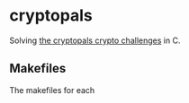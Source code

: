 # cryptopals

Solving [the cryptopals crypto challenges](https://cryptopals.com) in C.

## Makefiles
The makefiles for each 
